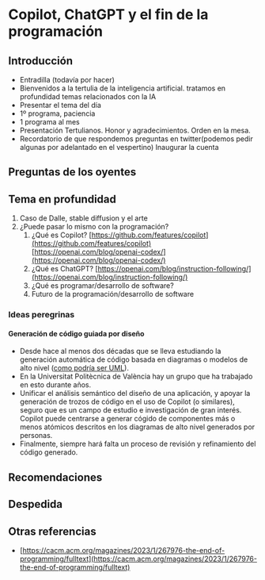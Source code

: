 # Copilot, ChatGPT y el fin de la programación

## Introducción

- Entradilla (todavía por hacer)
- Bienvenidos a la tertulia de la inteligencia artificial. tratamos en profundidad temas relacionados con la IA
- Presentar el tema del día
- 1º programa, paciencia
- 1 programa al mes
- Presentación Tertulianos. Honor y agradecimientos. Orden en la mesa.
- Recordatorio de que respondemos preguntas en twitter(podemos pedir algunas por adelantado en el vespertino) Inaugurar la cuenta

## Preguntas de los oyentes

## Tema en profundidad

1. Caso de Dalle, stable diffusion y el arte
2. ¿Puede pasar lo mismo con la programación?
   1. ¿Qué es Copilot? [https://github.com/features/copilot](https://github.com/features/copilot) [https://openai.com/blog/openai-codex/](https://openai.com/blog/openai-codex/)
   2. ¿Qué es ChatGPT? [https://openai.com/blog/instruction-following/](https://openai.com/blog/instruction-following/)
   3. ¿Qué es programar/desarrollo de software?
   4. Futuro de la programación/desarrollo de software

### Ideas peregrinas

#### Generación de código guiada por diseño

- Desde hace al menos dos décadas que se lleva estudiando la generación automática de código basada en diagramas o modelos de alto nivel ([como podría ser UML](https://www.ajol.info/index.php/swj/article/view/183612)).
- En la Universitat Politècnica de València hay un grupo que ha trabajado en esto durante años.
- Unificar el análisis semántico del diseño de una aplicación, y apoyar la generación de trozos de código en el uso de Copilot (o similares), seguro que es un campo de estudio e investigación de gran interés. Copilot puede centrarse a generar cógido de  componentes más o menos atómicos descritos en los diagramas de alto nivel generados por personas.
- Finalmente, siempre hará falta un proceso de revisión y refinamiento del código generado.

## Recomendaciones

## Despedida

## Otras referencias

- [https://cacm.acm.org/magazines/2023/1/267976-the-end-of-programming/fulltext](https://cacm.acm.org/magazines/2023/1/267976-the-end-of-programming/fulltext)
